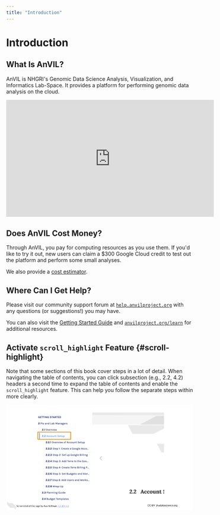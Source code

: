 ```yaml
---
title: "Introduction"
---
```



# Introduction

## What Is AnVIL?

AnVIL is NHGRI's Genomic Data Science Analysis, Visualization, and Informatics Lab-Space.  It provides a platform for performing genomic data analysis on the cloud.

<iframe width="560" height="315" src="https://www.youtube.com/embed/XC5qzj-yZb8" title="YouTube video player" frameborder="0" allow="accelerometer; autoplay; clipboard-write; encrypted-media; gyroscope; picture-in-picture" allowfullscreen></iframe>

## Does AnVIL Cost Money?

Through AnVIL, you pay for computing resources as you use them.  If you'd like to try it out, new users can claim a $300 Google Cloud credit to test out the platform and perform some small analyses.

We also provide a [cost estimator](https://jhudatascience.org/AnVIL_Book_Getting_Started/pis-and-lab-managers.html#types-of-costs).

## Where Can I Get Help?

Please visit our community support forum at [`help.anvilproject.org`](https://help.anvilproject.org) with any questions (or suggestions!) you may have.

You can also visit the [Getting Started Guide](https://jhudatascience.org/AnVIL_Book_Getting_Started/) and [`anvilproject.org/learn`](https://anvilproject.or/learn) for additional resources.

## Activate `scroll_highlight` Feature {#scroll-highlight}

Note that some sections of this book cover steps in a lot of detail. When navigating the table of contents, you can click subsection (e.g., 2.2, 4.2) headers a second time to expand the table of contents and enable the `scroll_highlight` feature. This can help you follow the separate steps within more clearly.

<img src="resources/images/01_Intro_files/figure-html//18yUr5XSEMgPk8JXFLKfG9JF7L9NpKbCF_mIcXagogKg_gde0d2ef5f6_0_1.png" title="Double-clicking on the H2 headers (for example, 2.2) will expand the contents for view using the 'scroll_highlight' feature." alt="Double-clicking on the H2 headers (for example, 2.2) will expand the contents for view using the 'scroll_highlight' feature."  />
